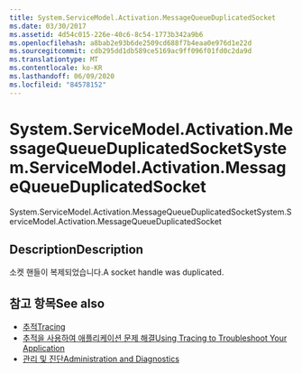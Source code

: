 ```yaml
---
title: System.ServiceModel.Activation.MessageQueueDuplicatedSocket
ms.date: 03/30/2017
ms.assetid: 4d54c015-226e-40c6-8c54-1773b342a9b6
ms.openlocfilehash: a8bab2e93b6de2509cd688f7b4eaa0e976d1e22d
ms.sourcegitcommit: cdb295dd1db589ce5169ac9ff096f01fd0c2da9d
ms.translationtype: MT
ms.contentlocale: ko-KR
ms.lasthandoff: 06/09/2020
ms.locfileid: "84578152"
---
```

# <a name="systemservicemodelactivationmessagequeueduplicatedsocket"></a><span data-ttu-id="bc6f1-102">System.ServiceModel.Activation.MessageQueueDuplicatedSocket</span><span class="sxs-lookup"><span data-stu-id="bc6f1-102">System.ServiceModel.Activation.MessageQueueDuplicatedSocket</span></span>
<span data-ttu-id="bc6f1-103">System.ServiceModel.Activation.MessageQueueDuplicatedSocket</span><span class="sxs-lookup"><span data-stu-id="bc6f1-103">System.ServiceModel.Activation.MessageQueueDuplicatedSocket</span></span>  
  
## <a name="description"></a><span data-ttu-id="bc6f1-104">Description</span><span class="sxs-lookup"><span data-stu-id="bc6f1-104">Description</span></span>  
 <span data-ttu-id="bc6f1-105">소켓 핸들이 복제되었습니다.</span><span class="sxs-lookup"><span data-stu-id="bc6f1-105">A socket handle was duplicated.</span></span>  
  
## <a name="see-also"></a><span data-ttu-id="bc6f1-106">참고 항목</span><span class="sxs-lookup"><span data-stu-id="bc6f1-106">See also</span></span>

- [<span data-ttu-id="bc6f1-107">추적</span><span class="sxs-lookup"><span data-stu-id="bc6f1-107">Tracing</span></span>](index.md)
- [<span data-ttu-id="bc6f1-108">추적을 사용하여 애플리케이션 문제 해결</span><span class="sxs-lookup"><span data-stu-id="bc6f1-108">Using Tracing to Troubleshoot Your Application</span></span>](using-tracing-to-troubleshoot-your-application.md)
- [<span data-ttu-id="bc6f1-109">관리 및 진단</span><span class="sxs-lookup"><span data-stu-id="bc6f1-109">Administration and Diagnostics</span></span>](../index.md)
